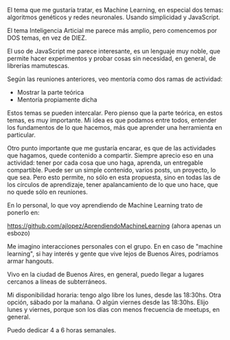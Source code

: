 El tema que me gustaría tratar, es Machine Learning, en especial dos temas: algoritmos genéticos y redes neuronales.
Usando simplicidad y JavaScript.

El tema Inteligencia Articial me parece más amplio, pero comencemos por DOS temas, en vez de DIEZ.

El uso de JavaScript me parece interesante, es un lenguaje muy noble, que permite hacer experimentos y probar
cosas sin necesidad, en general, de librerías mamutescas.

Según las reuniones anteriores, veo mentoría como dos ramas de actividad:

- Mostrar la parte teórica
- Mentoría propiamente dicha

Estos temas se pueden intercalar. Pero pienso que la parte teórica, en estos temas, es muy importante. Mi idea
es que podamos entre todos, entender los fundamentos de lo que hacemos, más que aprender una herramienta en particular.

Otro punto importante que me gustaría encarar, es que de las actividades que hagamos, quede contenido a compartir.
Siempre aprecio eso en una actividad: tener por cada cosa que uno haga, aprenda, un entregable compartible. Puede
ser un simple contenido, varios posts, un proyecto, lo que sea. Pero esto permite, no sólo en esta propuesta, sino
en todas las de los círculos de aprendizaje, tener apalancamiento de lo que uno hace, que no quede sólo en
reuniones.

En lo personal, lo que voy aprendiendo de Machine Learning trato de ponerlo en:

https://github.com/ajlopez/AprendiendoMachineLearning
(ahora apenas un esbozo)

Me imagino interacciones personales con el grupo. En en caso de "machine learning", si hay interés y gente
que vive lejos de Buenos Aires, podríamos armar hangouts.

Vivo en la ciudad de Buenos Aires, en general, puedo llegar a lugares cercanos a líneas de subterráneos.

Mi disponibilidad horaria: tengo algo libre los lunes, desde las 18:30hs.
Otra opción, sábado por la mañana. 
O algún viernes desde las 18:30hs. 
Elijo lunes y viernes, porque son los días con menos frecuencia de meetups, en general.

Puedo dedicar 4 a 6 horas semanales.

